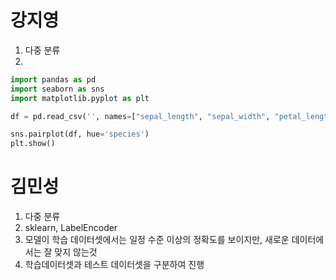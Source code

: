 # 강지영
1. 다중 분류
2.
```python
import pandas as pd
import seaborn as sns
import matplotlib.pyplot as plt

df = pd.read_csv('', names=["sepal_length", "sepal_width", "petal_length", "petal_width", "species"])

sns.pairplot(df, hue='species')
plt.show()
```
# 김민성
1. 다중 분류
2. sklearn, LabelEncoder
3. 모델이 학습 데이터셋에서는 일정 수준 이상의 정확도를 보이지만, 새로운 데이터에서는 잘 맞지 않는것
4. 학습데이터셋과 테스트 데이터셋을 구분하여 진행
